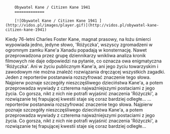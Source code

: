 
        Obywatel Kane / Citizen Kane 1941 
        =============
        
        [![Obywatel Kane / Citizen Kane 1941 ](http://vidos.pl/images/player.gif)](http://vidos.pl/obywatel-kane-citizen-kane-1941)
        
        
 Kiedy 76-letni Charles Foster Kane, magnat prasowy, na łożu śmierci wypowiada jedno, jedyne słowo, 'Różyczka', wszyscy zgromadzeni w ogromnym zamku Kane'a Xanadu popadają w konsternację. Nawet przeprowadzona przez grupę dziennikarzy wnikliwa analiza kronik filmowych nie daje odpowiedzi na pytanie, co oznacza owa enigmatyczna 'Różyczka'. Ani w życiu publicznym Kane'a, ani jego życiu towarzyskim i zawodowym nie można znaleźć rozwiązania dręczącej wszystkich zagadki. Jeden z reporterów postanawia rozszyfrować znaczenie tego słowa. Najpierw poznaje szczegóły nieszczęśliwego dzieciństwa Kane'a, a potem przeprowadza wywiady z czterema najważniejszymi postaciami z jego życia. Co gorsza, nikt z nich nie potrafi wyjaśnić znaczenia 'Różyczki', a rozwiązanie tej frapującej kwestii staje się coraz bardziej odległe...   ... reporterów postanawia rozszyfrować znaczenie tego słowa. Najpierw poznaje szczegóły nieszczęśliwego dzieciństwa Kane'a, a potem przeprowadza wywiady z czterema najważniejszymi postaciami z jego życia. Co gorsza, nikt z nich nie potrafi wyjaśnić znaczenia 'Różyczki', a rozwiązanie tej frapującej kwestii staje się coraz bardziej odległe...
    